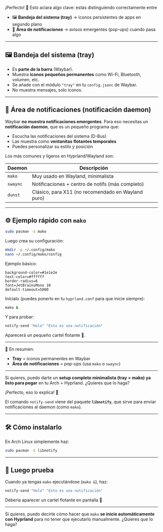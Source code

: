 ¡Perfecto! 🌟
Esto aclara algo clave: estás distinguiendo correctamente entre

* 🖼 **Bandeja del sistema (tray)** → íconos persistentes de apps en segundo plano
* 🔔 **Área de notificaciones** → avisos emergentes (pop-ups) cuando pasa algo

---

## 🖼 Bandeja del sistema (tray)

* Es **parte de la barra** (Waybar).
* Muestra **iconos pequeños permanentes** como Wi-Fi, Bluetooth, volumen, etc.
* Se añade con el módulo `"tray"` en tu `config.jsonc` de Waybar.
* No muestra mensajes, solo iconos.

---

## 🔔 Área de notificaciones (notificación daemon)

Waybar **no muestra notificaciones emergentes**.
Para eso necesitas un **notificación daemon**, que es un pequeño programa que:

* Escucha las notificaciones del sistema (D-Bus)
* Las muestra como **ventanitas flotantes temporales**
* Puedes personalizar su estilo y posición

Los más comunes y ligeros en Hyprland/Wayland son:

| Daemon   | Descripción                                        |
| -------- | -------------------------------------------------- |
| `mako`   | Muy usado en Wayland, minimalista                  |
| `swaync` | Notificaciones + centro de notifs (más completo)   |
| `dunst`  | Clásico, para X11 (no recomendado en Wayland puro) |

---

## ⚙️ Ejemplo rápido con `mako`

```bash
sudo pacman -S mako
```

Luego crea su configuración:

```bash
mkdir -p ~/.config/mako
nano ~/.config/mako/config
```

Ejemplo básico:

```
background-color=#1e1e2e
text-color=#ffffff
border-radius=6
font=JetBrainsMono 10
default-timeout=5000
```

Inícialo (puedes ponerlo en tu `hyprland.conf` para que inicie siempre):

```bash
mako &
```

Y para probar:

```bash
notify-send "Hola" "Esto es una notificación"
```

Aparecerá un pequeño cartel flotante 🔔.

---

📌 En resumen:

* **Tray** = iconos permanentes en Waybar
* **Área de notificaciones** = pop-ups (usa `mako` o `swaync`)

---

Si quieres, puedo darte un **setup completo minimalista (tray + mako) ya listo para pegar** en tu Arch + Hyprland.
¿Quieres que lo haga?





¡Perfecto, eso lo explica! 🧐

El comando `notify-send` viene del paquete **`libnotify`**, que sirve para enviar notificaciones al daemon (como `mako`).

---

## 🛠 Cómo instalarlo

En Arch Linux simplemente haz:

```bash
sudo pacman -S libnotify
```

---

## 📌 Luego prueba

Cuando ya tengas `mako` ejecutándose (`mako &`), haz:

```bash
notify-send "Hola" "Esto es una notificación"
```

Debería aparecer un cartel flotante en pantalla 🔔

---

Si quieres, puedo decirte cómo hacer que `mako` **se inicie automáticamente con Hyprland** para no tener que ejecutarlo manualmente.
¿Quieres que lo haga?

